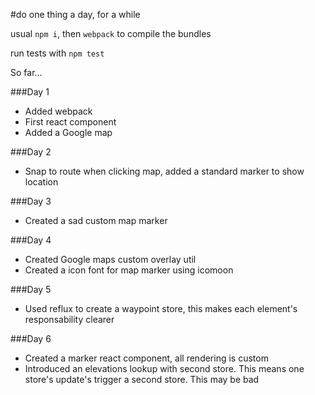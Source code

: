 #do one thing a day, for a while

usual `npm i`, then `webpack` to compile the bundles

run tests with `npm test`

So far...

###Day 1
* Added webpack
* First react component
* Added a Google map

###Day 2
* Snap to route when clicking map, added a standard marker to show location
 
###Day 3
* Created a sad custom map marker

###Day 4
* Created Google maps custom overlay util
* Created a icon font for map marker using icomoon
 
###Day 5
* Used reflux to create a waypoint store, this makes each element's responsability clearer

###Day 6
* Created a marker react component, all rendering is custom
* Introduced an elevations lookup with second store. This means one store's update's trigger a second store. This may be bad
